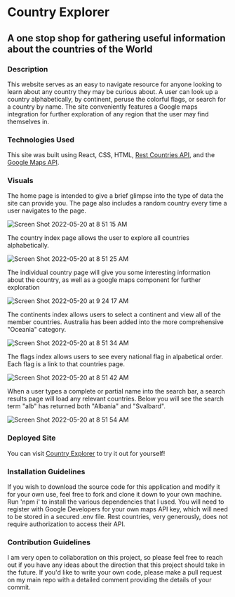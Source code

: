 # Country Explorer


## A one stop shop for gathering useful information about the countries of the World


### Description

This website serves as an easy to navigate resource for anyone looking to learn about any country they may be curious about. A user can look up a country alphabetically, by continent, peruse the colorful flags, or search for a country by name. The site conveniently features a Google maps integration for further exploration of any region that the user may find themselves in.

### Technologies Used

This site was built using React, CSS, HTML, [Rest Countries API](https://restcountries.com/), and the [Google Maps API](https://developers.google.com/maps).

### Visuals 

The home page is intended to give a brief glimpse into the type of data the site can provide you. The page also includes a random country every time a user navigates to the page. 

![Screen Shot 2022-05-20 at 8 51 15 AM](https://user-images.githubusercontent.com/101018068/169532091-51b32dd0-74db-46b5-8752-fed3cdf141aa.png)

The country index page allows the user to explore all countries alphabetically. 

![Screen Shot 2022-05-20 at 8 51 25 AM](https://user-images.githubusercontent.com/101018068/169532241-1238b629-666c-4feb-80ac-973ac294010a.png)

The individual country page will give you some interesting information about the country, as well as a google maps component for further exploration

![Screen Shot 2022-05-20 at 9 24 17 AM](https://user-images.githubusercontent.com/101018068/169537489-fdb5c58c-8483-4295-9747-4dc3ed8626a7.png)


The continents index allows users to select a continent and view all of the member countries. Australia has been added into the more comprehensive "Oceania" category. 

![Screen Shot 2022-05-20 at 8 51 34 AM](https://user-images.githubusercontent.com/101018068/169532416-eafe53bd-bc4f-4f9e-bc51-084e3a8830eb.png)

The flags index allows users to see every national flag in alpabetical order. Each flag is a link to that countries page.

![Screen Shot 2022-05-20 at 8 51 42 AM](https://user-images.githubusercontent.com/101018068/169532566-88358338-f045-4144-b774-3c0d98cdbead.png)

When a user types a complete or partial name into the search bar, a search results page will load any relevant countries. Below you will see the search term "alb" has returned both "Albania" and "Svalbard".

![Screen Shot 2022-05-20 at 8 51 54 AM](https://user-images.githubusercontent.com/101018068/169532899-57d5e130-8660-46dc-8fd8-8837eb0390f4.png)
 
### Deployed Site 

You can visit [Country Explorer](https://country-explorer-brendan-burke.netlify.app/) to try it out for yourself!

### Installation Guidelines

If you wish to download the source code for this application and modify it for your own use, feel free to fork and clone it down to your own machine. Run 'npm i' to install the various dependencies that I used. You will need to register with Google Developers for your own maps API key, which will need to be stored in a secured .env file. Rest countries, very generously, does not require authorization to access their API. 

### Contribution Guidelines

I am very open to collaboration on this project, so please feel free to reach out if you have any ideas about the direction that this project should take in the future. If you'd like to write your own code, please make a pull request on my main repo with a detailed comment providing the details of your commit. 

